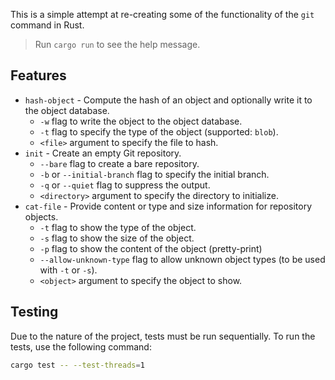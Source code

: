 This is a simple attempt at re-creating some of the functionality of the `git` command in Rust.

> Run `cargo run` to see the help message.

## Features

- `hash-object` - Compute the hash of an object and optionally write it to the object database.
    - `-w` flag to write the object to the object database.
    - `-t` flag to specify the type of the object (supported: `blob`).
    - `<file>` argument to specify the file to hash.
- `init` - Create an empty Git repository.
    - `--bare` flag to create a bare repository.
    - `-b` or `--initial-branch` flag to specify the initial branch.
    - `-q` or `--quiet` flag to suppress the output.
    - `<directory>` argument to specify the directory to initialize.
- `cat-file` - Provide content or type and size information for repository objects.
    - `-t` flag to show the type of the object.
    - `-s` flag to show the size of the object.
    - `-p` flag to show the content of the object (pretty-print)
    - `--allow-unknown-type` flag to allow unknown object types (to be used with `-t` or `-s`).
    - `<object>` argument to specify the object to show.

## Testing

Due to the nature of the project, tests must be run sequentially. To run the tests, use the
following command:

```sh
cargo test -- --test-threads=1
```